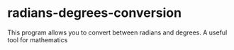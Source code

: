 # radians-degrees-conversion
This program allows you to convert between radians and degrees. A useful tool for mathematics
